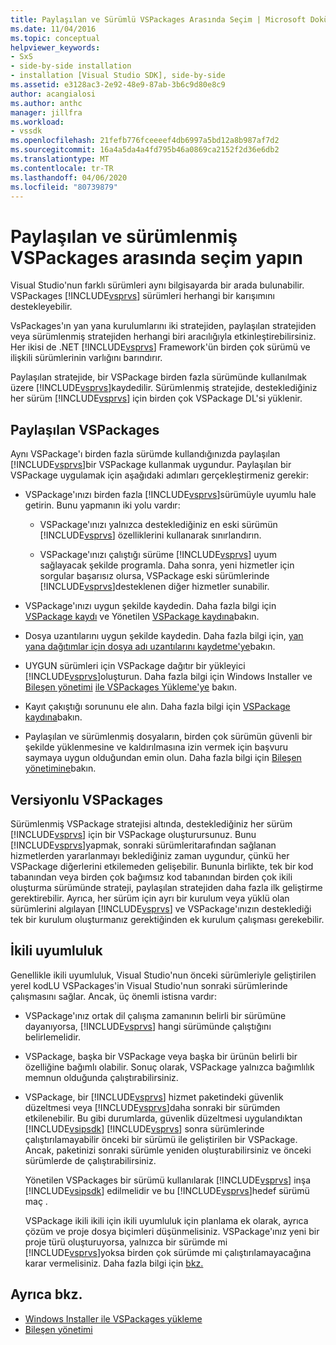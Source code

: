 ```yaml
---
title: Paylaşılan ve Sürümlü VSPackages Arasında Seçim | Microsoft Dokümanlar
ms.date: 11/04/2016
ms.topic: conceptual
helpviewer_keywords:
- SxS
- side-by-side installation
- installation [Visual Studio SDK], side-by-side
ms.assetid: e3128ac3-2e92-48e9-87ab-3b6c9d80e8c9
author: acangialosi
ms.author: anthc
manager: jillfra
ms.workload:
- vssdk
ms.openlocfilehash: 21fefb776fceeeef4db6997a5bd12a8b987af7d2
ms.sourcegitcommit: 16a4a5da4a4fd795b46a0869ca2152f2d36e6db2
ms.translationtype: MT
ms.contentlocale: tr-TR
ms.lasthandoff: 04/06/2020
ms.locfileid: "80739879"
---
```

# <a name="choose-between-shared-and-versioned-vspackages"></a>Paylaşılan ve sürümlenmiş VSPackages arasında seçim yapın
Visual Studio'nun farklı sürümleri aynı bilgisayarda bir arada bulunabilir. VSPackages [!INCLUDE[vsprvs](../code-quality/includes/vsprvs_md.md)] sürümleri herhangi bir karışımını destekleyebilir.

 VsPackages'ın yan yana kurulumlarını iki stratejiden, paylaşılan stratejiden veya sürümlenmiş stratejiden herhangi biri aracılığıyla etkinleştirebilirsiniz. Her ikisi de .NET [!INCLUDE[vsprvs](../code-quality/includes/vsprvs_md.md)] Framework'ün birden çok sürümü ve ilişkili sürümlerinin varlığını barındırır.

 Paylaşılan stratejide, bir VSPackage birden fazla sürümünde kullanılmak üzere [!INCLUDE[vsprvs](../code-quality/includes/vsprvs_md.md)]kaydedilir. Sürümlenmiş stratejide, desteklediğiniz her sürüm [!INCLUDE[vsprvs](../code-quality/includes/vsprvs_md.md)] için birden çok VSPackage DL'si yüklenir.

## <a name="shared-vspackages"></a>Paylaşılan VSPackages
 Aynı VSPackage'ı birden fazla sürümde kullandığınızda paylaşılan [!INCLUDE[vsprvs](../code-quality/includes/vsprvs_md.md)]bir VSPackage kullanmak uygundur. Paylaşılan bir VSPackage uygulamak için aşağıdaki adımları gerçekleştirmeniz gerekir:

- VSPackage'ınızı birden fazla [!INCLUDE[vsprvs](../code-quality/includes/vsprvs_md.md)]sürümüyle uyumlu hale getirin. Bunu yapmanın iki yolu vardır:

  - VSPackage'ınızı yalnızca desteklediğiniz en eski sürümün [!INCLUDE[vsprvs](../code-quality/includes/vsprvs_md.md)] özelliklerini kullanarak sınırlandırın.

  - VSPackage'ınızı çalıştığı sürüme [!INCLUDE[vsprvs](../code-quality/includes/vsprvs_md.md)] uyum sağlayacak şekilde programla. Daha sonra, yeni hizmetler için sorgular başarısız olursa, VSPackage eski sürümlerinde [!INCLUDE[vsprvs](../code-quality/includes/vsprvs_md.md)]desteklenen diğer hizmetler sunabilir.

- VSPackage'ınızı uygun şekilde kaydedin. Daha fazla bilgi için [VSPackage kaydı](../extensibility/internals/vspackage-registration.md) ve Yönetilen [VSPackage kaydına](https://msdn.microsoft.com/library/f69e0ea3-6a92-4639-8ca9-4c9c210e58a1)bakın.

- Dosya uzantılarını uygun şekilde kaydedin. Daha fazla bilgi için, [yan yana dağıtımlar için dosya adı uzantılarını kaydetme'ye](../extensibility/registering-file-name-extensions-for-side-by-side-deployments.md)bakın.

- UYGUN sürümleri için VSPackage dağıtır bir yükleyici [!INCLUDE[vsprvs](../code-quality/includes/vsprvs_md.md)]oluşturun. Daha fazla bilgi için Windows Installer ve [Bileşen yönetimi](../extensibility/internals/component-management.md) [ile VSPackages Yükleme'ye](../extensibility/internals/installing-vspackages-with-windows-installer.md) bakın.

- Kayıt çakıştığı sorununu ele alın. Daha fazla bilgi için [VSPackage kaydına](../extensibility/internals/vspackage-registration.md)bakın.

- Paylaşılan ve sürümlenmiş dosyaların, birden çok sürümün güvenli bir şekilde yüklenmesine ve kaldırılmasına izin vermek için başvuru saymaya uygun olduğundan emin olun. Daha fazla bilgi için [Bileşen yönetimine](../extensibility/internals/component-management.md)bakın.

## <a name="versioned-vspackages"></a>Versiyonlu VSPackages
 Sürümlenmiş VSPackage stratejisi altında, desteklediğiniz her sürüm [!INCLUDE[vsprvs](../code-quality/includes/vsprvs_md.md)] için bir VSPackage oluşturursunuz. Bunu [!INCLUDE[vsprvs](../code-quality/includes/vsprvs_md.md)]yapmak, sonraki sürümleritarafından sağlanan hizmetlerden yararlanmayı beklediğiniz zaman uygundur, çünkü her VSPackage diğerlerini etkilemeden gelişebilir. Bununla birlikte, tek bir kod tabanından veya birden çok bağımsız kod tabanından birden çok ikili oluşturma sürümünde strateji, paylaşılan stratejiden daha fazla ilk geliştirme gerektirebilir. Ayrıca, her sürüm için ayrı bir kurulum veya yüklü olan sürümlerini algılayan [!INCLUDE[vsprvs](../code-quality/includes/vsprvs_md.md)] ve VSPackage'ınızın desteklediği tek bir kurulum oluşturmanız gerektiğinden ek kurulum çalışması gerekebilir.

## <a name="binary-compatibility"></a>İkili uyumluluk
 Genellikle ikili uyumluluk, Visual Studio'nun önceki sürümleriyle geliştirilen yerel kodLU VSPackages'in Visual Studio'nun sonraki sürümlerinde çalışmasını sağlar. Ancak, üç önemli istisna vardır:

- VSPackage'ınız ortak dil çalışma zamanının belirli bir sürümüne dayanıyorsa, [!INCLUDE[vsprvs](../code-quality/includes/vsprvs_md.md)] hangi sürümünde çalıştığını belirlemelidir.

- VSPackage, başka bir VSPackage veya başka bir ürünün belirli bir özelliğine bağımlı olabilir. Sonuç olarak, VSPackage yalnızca bağımlılık memnun olduğunda çalıştırabilirsiniz.

- VSPackage, bir [!INCLUDE[vsprvs](../code-quality/includes/vsprvs_md.md)] hizmet paketindeki güvenlik düzeltmesi veya [!INCLUDE[vsprvs](../code-quality/includes/vsprvs_md.md)]daha sonraki bir sürümden etkilenebilir. Bu gibi durumlarda, güvenlik düzeltmesi uygulandıktan [!INCLUDE[vsipsdk](../extensibility/includes/vsipsdk_md.md)] [!INCLUDE[vsprvs](../code-quality/includes/vsprvs_md.md)] sonra sürümlerinde çalıştırılamayabilir önceki bir sürümü ile geliştirilen bir VSPackage. Ancak, paketinizi sonraki sürümle yeniden oluşturabilirsiniz ve önceki sürümlerde de çalıştırabilirsiniz.

  Yönetilen VSPackages bir sürümü kullanılarak [!INCLUDE[vsprvs](../code-quality/includes/vsprvs_md.md)] inşa [!INCLUDE[vsipsdk](../extensibility/includes/vsipsdk_md.md)] edilmelidir ve bu [!INCLUDE[vsprvs](../code-quality/includes/vsprvs_md.md)]hedef sürümü maç .

  VSPackage ikili ikili için ikili uyumluluk için planlama ek olarak, ayrıca çözüm ve proje dosya biçimleri düşünmelisiniz. VSPackage'ınız yeni bir proje türü oluşturuyorsa, yalnızca bir sürümde mi [!INCLUDE[vsprvs](../code-quality/includes/vsprvs_md.md)]yoksa birden çok sürümde mi çalıştırılamayacağına karar vermelisiniz. Daha fazla bilgi için [bkz.](../extensibility/internals/upgrading-projects.md#upgrading-custom-projects)

## <a name="see-also"></a>Ayrıca bkz.
- [Windows Installer ile VSPackages yükleme](../extensibility/internals/installing-vspackages-with-windows-installer.md)
- [Bileşen yönetimi](../extensibility/internals/component-management.md)
